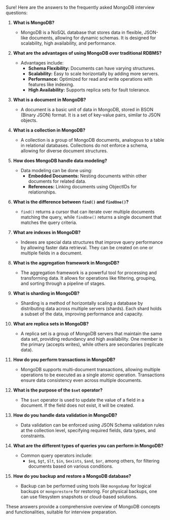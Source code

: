 Sure! Here are the answers to the frequently asked MongoDB interview questions:

1. **What is MongoDB?**
   - MongoDB is a NoSQL database that stores data in flexible, JSON-like documents, allowing for dynamic schemas. It is designed for scalability, high availability, and performance.

2. **What are the advantages of using MongoDB over traditional RDBMS?**
   - Advantages include:
     - **Schema Flexibility:** Documents can have varying structures.
     - **Scalability:** Easy to scale horizontally by adding more servers.
     - **Performance:** Optimized for read and write operations with features like indexing.
     - **High Availability:** Supports replica sets for fault tolerance.

3. **What is a document in MongoDB?**
   - A document is a basic unit of data in MongoDB, stored in BSON (Binary JSON) format. It is a set of key-value pairs, similar to JSON objects.

4. **What is a collection in MongoDB?**
   - A collection is a group of MongoDB documents, analogous to a table in relational databases. Collections do not enforce a schema, allowing for diverse document structures.

5. **How does MongoDB handle data modeling?**
   - Data modeling can be done using:
     - **Embedded Documents:** Nesting documents within other documents for related data.
     - **References:** Linking documents using ObjectIDs for relationships.

6. **What is the difference between `find()` and `findOne()`?**
   - `find()` returns a cursor that can iterate over multiple documents matching the query, while `findOne()` returns a single document that matches the query criteria.

7. **What are indexes in MongoDB?**
   - Indexes are special data structures that improve query performance by allowing faster data retrieval. They can be created on one or multiple fields in a document.

8. **What is the aggregation framework in MongoDB?**
   - The aggregation framework is a powerful tool for processing and transforming data. It allows for operations like filtering, grouping, and sorting through a pipeline of stages.

9. **What is sharding in MongoDB?**
   - Sharding is a method of horizontally scaling a database by distributing data across multiple servers (shards). Each shard holds a subset of the data, improving performance and capacity.

10. **What are replica sets in MongoDB?**
    - A replica set is a group of MongoDB servers that maintain the same data set, providing redundancy and high availability. One member is the primary (accepts writes), while others are secondaries (replicate data).

11. **How do you perform transactions in MongoDB?**
    - MongoDB supports multi-document transactions, allowing multiple operations to be executed as a single atomic operation. Transactions ensure data consistency even across multiple documents.

12. **What is the purpose of the `$set` operator?**
    - The `$set` operator is used to update the value of a field in a document. If the field does not exist, it will be created.

13. **How do you handle data validation in MongoDB?**
    - Data validation can be enforced using JSON Schema validation rules at the collection level, specifying required fields, data types, and constraints.

14. **What are the different types of queries you can perform in MongoDB?**
    - Common query operators include:
      - `$eq`, `$gt`, `$lt`, `$in`, `$exists`, `$and`, `$or`, among others, for filtering documents based on various conditions.

15. **How do you backup and restore a MongoDB database?**
    - Backup can be performed using tools like `mongodump` for logical backups or `mongorestore` for restoring. For physical backups, one can use filesystem snapshots or cloud-based solutions.

These answers provide a comprehensive overview of MongoDB concepts and functionalities, suitable for interview preparation.